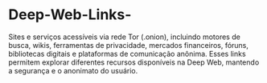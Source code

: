 # Deep-Web-Links-
Sites e serviços acessíveis via rede Tor (.onion), incluindo motores de busca, wikis, ferramentas de privacidade, mercados financeiros, fóruns, bibliotecas digitais e plataformas de comunicação anônima. Esses links permitem explorar diferentes recursos disponíveis na Deep Web, mantendo a segurança e o anonimato do usuário.
